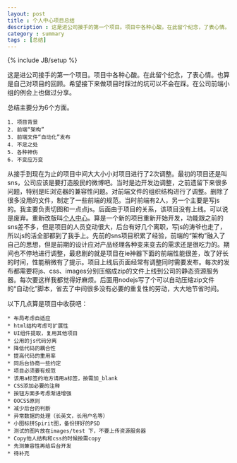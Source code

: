 ```yaml
---
layout: post
title : 个人中心项目总结
description : 这是进公司接手的第一个项目。项目中各种心酸。在此留个纪念，了表心情。也算是自己对项目的回顾。希望接下来做项目时踩过的坑可以不会在踩。在公司前端小组的例会上也做过分享。
category : summary
tags : [总结]
---
```

{% include JB/setup %}

这是进公司接手的第一个项目。项目中各种心酸。在此留个纪念，了表心情。也算是自己对项目的回顾。希望接下来做项目时踩过的坑可以不会在踩。在公司前端小组的例会上也做过分享。

总结主要分为6个方面。

	1. 项目背景		
	2. 前端“架构”	
	3. 前端文件“自动化”发布		
	4. 不足之处		
	5. 各种神伤		
	6. 不变应万变		


从接手到现在为止的项目中间大大小小对项目进行了2次调整。最初的项目还是叫sns，公司应该是要打造股民的微博吧。当时是边开发边调整，之前遗留下来很多问题，特别是IE浏览器的兼容性问题。对前端文件的组织结构进行了调整。删除了很多没用的文件，制定了一些前端的规范。当时前端有2人，另一个主要是写js的。我主要负责切图和一点点js。后面由于项目的关系，该项目没有上线。可以说是废弃。重新改版叫[个人中心](http://t.10jqka.com.cn/127750329)。算是一个新的项目重新开始开发，功能跟之前的sns差不多，但是项目的人员变动很大，后台有好几个离职，写js的涛爷也走了，所以js的活全部都到了我手上。先前的sns项目积累了经验，前端的“架构”融入了自己的思想，但是前期的设计应对产品经理各种变来变去的需求还是很吃力的。期间也不停地进行调整，最悲剧的就是项目在ie神器下面的前端性能很差，改了好长的时间，性能稍微有了提示。项目上线后页面经常有调整同时需要发布。每次的发布都需要将js、css、images分别压缩成zip的文件上线到公司的静态资源服务器。每次要这样我都觉得好麻烦。后面用nodejs写了个可以自动压缩zip文件的“自动化”脚本，省去了中间很多没有必要的重复性的劳动，大大地节省时间。


以下几点算是项目中收获吧：

	* 布局考虑自适应	
	* html结构考虑可扩展性	
	* UI组件提取，复用其他项目	
	* 公用的js代码分离	
	* 降低代码的耦合性	
	* 提高代码的重用率	
	* 同后台协商一些约定	
	* 项目必须要有规范
	* 该用a标签的地方请用a标签，按需加_blank
	* CSS添加必要的注释
	* 按钮方面多考虑渐进增强
	* OOCSS原则
	* 减少后台的判断
	* 异常数据的处理（长英文，长用户名等）
	* 小图标拼Spirit图，备份拼好的PSD
	* 测试的图片放在images/test 下，不要上传资源服务器
	* Copy他人结构和css的时候按需copy
	* 先测兼容性再给后台开发
	* 待补充


